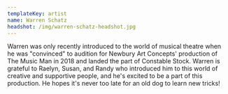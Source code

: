 ```yaml
---
templateKey: artist
name: Warren Schatz
headshot: /img/warren-schatz-headshot.jpg
---
```

Warren was only recently introduced to the world of musical theatre when he was "convinced" to audition for Newbury Art Concepts' production of The Music Man in 2018 and landed the part of Constable Stock. Warren is grateful to Raelyn, Susan, and Randy who introduced him to this world of creative and supportive people, and he's excited to be a part of this production. He hopes it's never too late for an old dog to learn new tricks!
